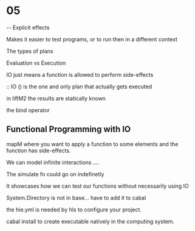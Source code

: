 # 05

-- Explicit effects

Makes it easier to test programs, or to run then in a different context

The types of plans

Evaluation vs Execution

IO just means a function is allowed to perform side-effects

:: IO () is the one and only plan that actually gets executed

in liftM2 the results are statically known

the bind operator

## Functional Programming with IO

mapM where you want to apply a function to some elements and the function has side-effects.

We can model infinite interactions ....

The simulate fn could go on indefinetly

It showcases how we can test our functions without necessarily using IO

System.Directory is not in base... have to add it to cabal

the hie.yml is needed by hls to configure your project.

cabal install to create executable natively in the computing system.